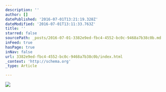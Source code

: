 ```yaml
---
description: ''
author: []
datePublished: '2016-07-01T13:21:19.328Z'
dateModified: '2016-07-01T13:11:33.763Z'
title: ''
starred: false
sourcePath: _posts/2016-07-01-3382e9ed-fbc4-4552-bc0c-9468a7b38c0b.md
inFeed: true
hasPage: true
inNav: false
url: 3382e9ed-fbc4-4552-bc0c-9468a7b38c0b/index.html
_context: 'http://schema.org'
_type: Article

---
```

![](https://the-grid-user-content.s3-us-west-2.amazonaws.com/0931787d-a426-4128-8e48-c5c6ec16ce62.jpg)